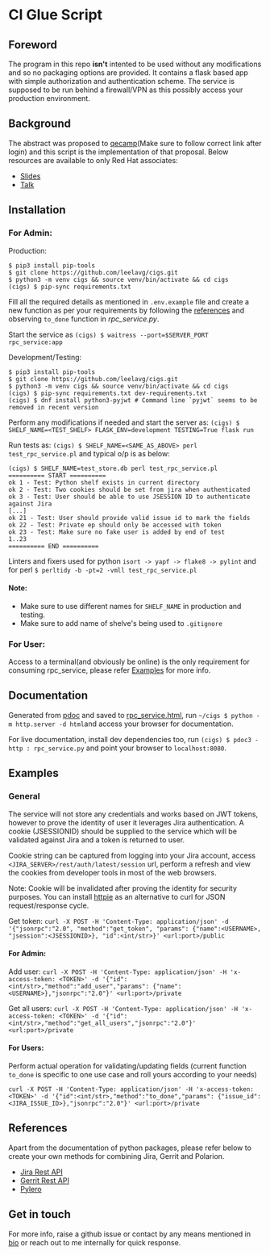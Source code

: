 # CI Glue Script
## Foreword
The program in this repo **isn't** intented to be used without any modifications and so no packaging options are provided. It contains a flask based app with simple authorization and authentication scheme. The service is supposed to be run behind a firewall/VPN as this possibly access your production environment.

## Background
The abstract was proposed to [qecamp](https://www.qecamp.com/proposals/27/2221)(Make sure to follow correct link after login) and this script is the implementation of that proposal.
Below resources are available to only Red Hat associates:
- [Slides](https://docs.google.com/presentation/d/1jcH07ZPLvGAR5WZTbef9-GEQ1Y2ARJCE9ZOw-a7hbOA/)
- [Talk](https://drive.google.com/file/d/13yWpfujO1XCtVfycSr70lwQzQ2gm7e7f/)

## Installation
### For Admin:
Production:
```
$ pip3 install pip-tools
$ git clone https://github.com/leelavg/cigs.git
$ python3 -m venv cigs && source venv/bin/activate && cd cigs
(cigs) $ pip-sync requirements.txt
```

Fill all the required details as mentioned in `.env.example` file and create a new function as per your requirements by following the [references](https://github.com/leelavg/cigs#references) and observing `to_done` function in *rpc_service.py*.

Start the service as `(cigs) $ waitress --port=$SERVER_PORT rpc_service:app`

Development/Testing:
```
$ pip3 install pip-tools
$ git clone https://github.com/leelavg/cigs.git
$ python3 -m venv cigs && source venv/bin/activate && cd cigs
(cigs) $ pip-sync requirements.txt dev-requirements.txt
(cigs) $ dnf install python3-pyjwt # Command line `pyjwt` seems to be removed in recent version
```

Perform any modifications if needed and start the server as:
`(cigs) $ SHELF_NAME=<TEST_SHELF> FLASK_ENV=development TESTING=True flask run`

Run tests as: `(cigs) $ SHELF_NAME=<SAME_AS_ABOVE> perl test_rpc_service.pl` and typical o/p is as below:
```
(cigs) $ SHELF_NAME=test_store.db perl test_rpc_service.pl 
========== START ==========
ok 1 - Test: Python shelf exists in current directory
ok 2 - Test: Two cookies should be set from jira when authenticated
ok 3 - Test: User should be able to use JSESSION ID to authenticate against Jira
[...]
ok 21 - Test: User should provide valid issue id to mark the fields
ok 22 - Test: Private ep should only be accessed with token
ok 23 - Test: Make sure no fake user is added by end of test
1..23
========== END ==========
```

Linters and fixers used for python `isort -> yapf -> flake8 -> pylint` and for perl `$ perltidy -b -pt=2 -vmll test_rpc_service.pl`

#### Note:
- Make sure to use different names for `SHELF_NAME` in production and testing.
- Make sure to add name of shelve's being used to `.gitignore`

### For User:

Access to a terminal(and obviously be online) is the only requirement for consuming rpc_service, please refer [Examples](https://github.com/leelavg/cigs#examples) for more info.

## Documentation

Generated from [pdoc](https://pdoc3.github.io/pdoc/) and saved to [rpc_service.html](html/rpc_service.html), run `~/cigs $ python -m http.server -d html`and access your browser for documentation.

For live documentation, install dev dependencies too, run `(cigs) $ pdoc3 -http : rpc_service.py` and point your browser to `localhost:8080`.

## Examples

### General
The service will not store any credentials and works based on JWT tokens, however to prove the identity of user it leverages Jira authentication. A cookie (JSESSIONID) should be supplied to the service which will be validated against Jira and a token is returned to user.

Cookie string can be captured from logging into your Jira account, access `<JIRA_SERVER>/rest/auth/latest/session` url, perform a refresh and view the cookies from developer tools in most of the web browsers.

Note: Cookie will be invalidated after proving the identity for security purposes. You can install [httpie](https://httpie.io/) as an alternative to curl for JSON request/response cycle.

Get token:
`curl -X POST -H 'Content-Type: application/json' -d '{"jsonrpc":"2.0", "method":"get_token", "params": {"name":<USERNAME>, "jsession":<JSESSIONID>}, "id":<int/str>}' <url:port>/public`

#### For Admin:

Add user:
`curl -X POST -H 'Content-Type: application/json' -H 'x-access-token: <TOKEN>' -d '{"id":<int/str>,"method":"add_user","params": {"name":<USERNAME>},"jsonrpc":"2.0"}' <url:port>/private`

Get all users:
`curl -X POST -H 'Content-Type: application/json' -H 'x-access-token: <TOKEN>' -d '{"id":<int/str>,"method":"get_all_users","jsonrpc":"2.0"}' <url:port>/private`

#### For Users:

Perform actual operation for validating/updating fields (current function `to_done` is specific to one use case and roll yours according to your needs)

`curl -X POST -H 'Content-Type: application/json' -H 'x-access-token: <TOKEN>' -d '{"id":<int/str>,"method":"to_done","params": {"issue_id":<JIRA_ISSUE_ID>},"jsonrpc":"2.0"}' <url:port>/private`


## References

Apart from the documentation of python packages, please refer below to create your own methods for combining Jira, Gerrit and Polarion.
- [Jira Rest API](https://docs.atlassian.com/software/jira/docs/api/REST/7.6.1/)
- [Gerrit Rest API](https://gerrit-review.googlesource.com/Documentation/rest-api.html)
- [Pylero](https://github.com/RedHatQE/pylero)

## Get in touch

For more info, raise a github issue or contact by any means mentioned in [bio](https://github.com/leelavg) or reach out to me internally for quick response.
